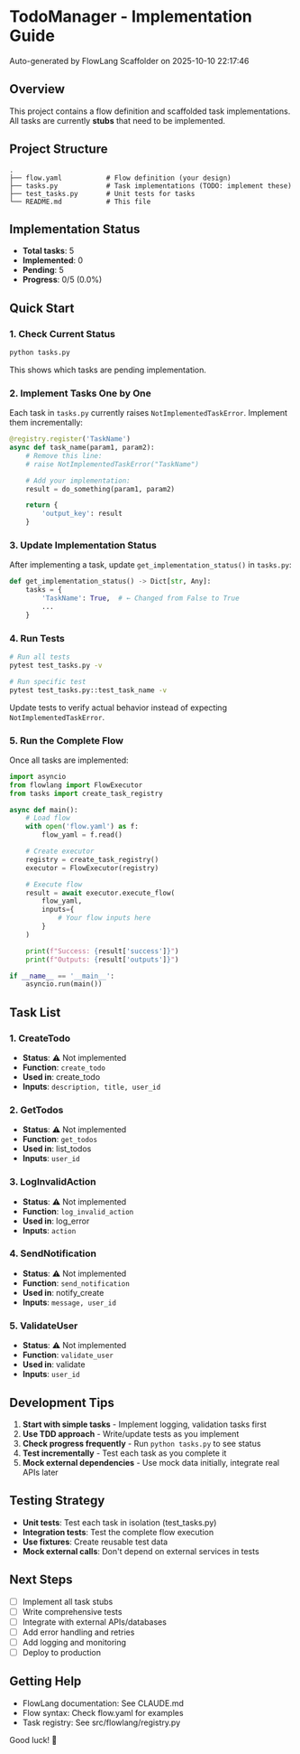 # TodoManager - Implementation Guide

Auto-generated by FlowLang Scaffolder on 2025-10-10 22:17:46

## Overview

This project contains a flow definition and scaffolded task implementations. All tasks are currently **stubs** that need to be implemented.

## Project Structure

```
.
├── flow.yaml           # Flow definition (your design)
├── tasks.py            # Task implementations (TODO: implement these)
├── test_tasks.py       # Unit tests for tasks
└── README.md           # This file
```

## Implementation Status

- **Total tasks**: 5
- **Implemented**: 0
- **Pending**: 5
- **Progress**: 0/5 (0.0%)

## Quick Start

### 1. Check Current Status

```bash
python tasks.py
```

This shows which tasks are pending implementation.

### 2. Implement Tasks One by One

Each task in `tasks.py` currently raises `NotImplementedTaskError`. Implement them incrementally:

```python
@registry.register('TaskName')
async def task_name(param1, param2):
    # Remove this line:
    # raise NotImplementedTaskError("TaskName")

    # Add your implementation:
    result = do_something(param1, param2)

    return {
        'output_key': result
    }
```

### 3. Update Implementation Status

After implementing a task, update `get_implementation_status()` in `tasks.py`:

```python
def get_implementation_status() -> Dict[str, Any]:
    tasks = {
        'TaskName': True,  # ← Changed from False to True
        ...
    }
```

### 4. Run Tests

```bash
# Run all tests
pytest test_tasks.py -v

# Run specific test
pytest test_tasks.py::test_task_name -v
```

Update tests to verify actual behavior instead of expecting `NotImplementedTaskError`.

### 5. Run the Complete Flow

Once all tasks are implemented:

```python
import asyncio
from flowlang import FlowExecutor
from tasks import create_task_registry

async def main():
    # Load flow
    with open('flow.yaml') as f:
        flow_yaml = f.read()

    # Create executor
    registry = create_task_registry()
    executor = FlowExecutor(registry)

    # Execute flow
    result = await executor.execute_flow(
        flow_yaml,
        inputs={
            # Your flow inputs here
        }
    )

    print(f"Success: {result['success']}")
    print(f"Outputs: {result['outputs']}")

if __name__ == '__main__':
    asyncio.run(main())
```

## Task List


### 1. CreateTodo

- **Status**: ⚠️ Not implemented
- **Function**: `create_todo`
- **Used in**: create_todo
- **Inputs**: `description, title, user_id`


### 2. GetTodos

- **Status**: ⚠️ Not implemented
- **Function**: `get_todos`
- **Used in**: list_todos
- **Inputs**: `user_id`


### 3. LogInvalidAction

- **Status**: ⚠️ Not implemented
- **Function**: `log_invalid_action`
- **Used in**: log_error
- **Inputs**: `action`


### 4. SendNotification

- **Status**: ⚠️ Not implemented
- **Function**: `send_notification`
- **Used in**: notify_create
- **Inputs**: `message, user_id`


### 5. ValidateUser

- **Status**: ⚠️ Not implemented
- **Function**: `validate_user`
- **Used in**: validate
- **Inputs**: `user_id`


## Development Tips

1. **Start with simple tasks** - Implement logging, validation tasks first
2. **Use TDD approach** - Write/update tests as you implement
3. **Check progress frequently** - Run `python tasks.py` to see status
4. **Test incrementally** - Test each task as you complete it
5. **Mock external dependencies** - Use mock data initially, integrate real APIs later

## Testing Strategy

- **Unit tests**: Test each task in isolation (test_tasks.py)
- **Integration tests**: Test the complete flow execution
- **Use fixtures**: Create reusable test data
- **Mock external calls**: Don't depend on external services in tests

## Next Steps

- [ ] Implement all task stubs
- [ ] Write comprehensive tests
- [ ] Integrate with external APIs/databases
- [ ] Add error handling and retries
- [ ] Add logging and monitoring
- [ ] Deploy to production

## Getting Help

- FlowLang documentation: See CLAUDE.md
- Flow syntax: Check flow.yaml for examples
- Task registry: See src/flowlang/registry.py

Good luck! 🚀
